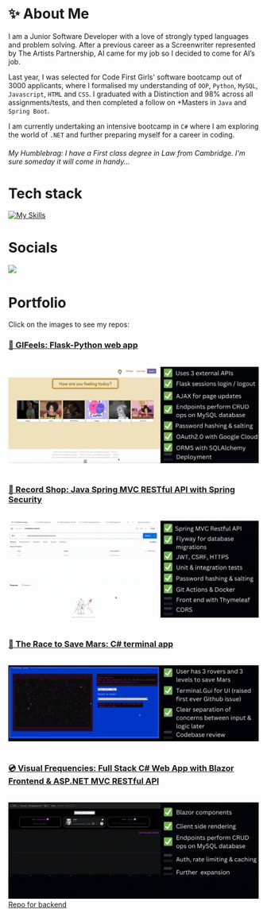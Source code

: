 # ✨ About Me

I am a Junior Software Developer with a love of strongly typed languages and problem solving. After a previous career as a Screenwriter represented by The Artists Partnership, AI came for my job so I decided to come for AI’s job.

Last year, I was selected for Code First Girls' software bootcamp out of 3000 applicants, where I formalised my understanding of <code>OOP</code>, <code>Python</code>, <code>MySQL</code>, <code>Javascript</code>, <code>HTML</code> and <code>CSS</code>. I graduated with a Distinction and 98% across all assignments/tests, and then completed a follow on +Masters in <code>Java</code> and <code>Spring Boot</code>.

I am currently undertaking an intensive bootcamp in <code>C#</code> where I am exploring the world of <code>.NET</code> and further preparing myself for a career in coding.

<h6><i>My Humblebrag:</i> I have a First class degree in Law from Cambridge. I'm sure someday it will come in handy...</h6>

# Tech stack

[![My Skills](https://skillicons.dev/icons?i=html,css,java,spring,cs,dotnet,py,flask,mysql,docker,githubactions,git,github,visualstudio&perline=18)](https://skillicons.dev)


# Socials

<a href="https://www.linkedin.com/in/rachel-tookey-539a42134">
<img src='https://img.shields.io/badge/LinkedIn-blue?logo=linkedin&logoColor=white&style=for-the-badge' />
</a>


# Portfolio
Click on the images to see my repos:
<h3><a href="https://github.com/Rachel-Tookey/GIFeels">🥹  GIFeels: Flask-Python web app</a></h3>
<br/>
<a href="https://github.com/Rachel-Tookey/GIFeels"><img src="https://github.com/Rachel-Tookey/Rachel-Tookey/blob/main/GIFs/GIFeels_3.gif"></a>
<br/>
<br/>
<h3><a href="https://github.com/Rachel-Tookey/RecordShop_Security_Project">🔐  Record Shop: Java Spring MVC RESTful API with Spring Security </a> </h3>
<br/>
<a href="https://github.com/Rachel-Tookey/RecordShop_Security_Project"><img src="https://github.com/Rachel-Tookey/Rachel-Tookey/blob/main/GIFs/RecordShop.gif"></a> 
<br/>
<br/>
<h3><a href="https://github.com/Rachel-Tookey/The_Race_To_Save_Mars">🚀  The Race to Save Mars: C# terminal app </a> </h3>
<br/>
<a href="https://github.com/Rachel-Tookey/The_Race_To_Save_Mars"><img src="https://github.com/Rachel-Tookey/Rachel-Tookey/blob/0bf05bd2d50f2407a45f3173d28121790ae9f390/GIFs/MarsRover.gif"></a> 
<br/>
<br/>
<h3><a href="https://github.com/Rachel-Tookey/cs_record_shop_frontend">💿 Visual Frequencies: Full Stack C# Web App with Blazor Frontend & ASP.NET MVC RESTful API </a> </h3>
<br/>
<a href="https://github.com/Rachel-Tookey/cs_record_shop_frontend"><img src="https://github.com/Rachel-Tookey/Rachel-Tookey/blob/e4294594b943bcfeff2af0e2e719eddd41163b25/GIFs/RecordShop_VF.gif"></a> 
<a href="https://github.com/Rachel-Tookey/cs_record_shop">Repo for backend</a>
<br/>


